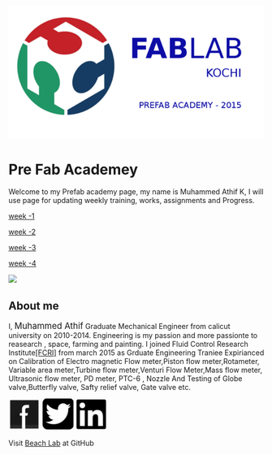 
![](img/FAB2.png)

# Pre Fab Academey


Welcome to my Prefab academy page, my name is Muhammed Athif K, I will use page for updating weekly training, works, assignments and Progress.



[week -1](week1.html)

[week -2](week2.html)

[week -3](week3.html)

[week -4](week4.html)


![](img/cover.jpg)


## About me

I, <big>Muhammed Athif</big> Graduate Mechanical Engineer from calicut university on 2010-2014. Engineering is my passion and more passionte to reasearch , space, farming and painting. I joined Fluid Control Research Institute[[FCRI]](http://www.fcriindia.com/) from march 2015 as Grduate Engineering Traniee Expirianced on Calibration of Electro magnetic Flow meter,Piston flow meter,Rotameter, Variable area meter,Turbine flow meter,Venturi Flow Meter,Mass flow meter, Ultrasonic flow meter, PD meter, PTC-6 , Nozzle And Testing of Globe valve,Butterfly valve, Safty relief valve, Gate valve etc.


 [![Facebook](img/fb.png)](https://www.facebook.com/athifmkd) [![Twitter](img/twitter.png)](https://twitter.com/m_aathif) [![linkedin](img/linkedin.png)](https://in.linkedin.com/in/muhammed-athif-kurukkoli-0b261468)



Visit [Beach Lab](thebeachlab.github.io) at GitHub<s></s>

